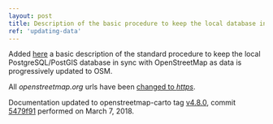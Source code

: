 ```yaml
---
layout: post
title: Description of the basic procedure to keep the local database in sync with OSM
ref: 'updating-data'
---
```


Added [here](updating-data) a basic description of the standard procedure to keep the local PostgreSQL/PostGIS database in sync with OpenStreetMap as data is progressively updated to OSM. 

All *openstreetmap.org* urls have been [changed to *https*](https://github.com/openstreetmap/operations/issues/200).

Documentation updated to openstreetmap-carto tag [v4.8.0](https://github.com/gravitystorm/openstreetmap-carto/releases/tag/v4.8.0), commit [5479f91](https://github.com/gravitystorm/openstreetmap-carto/commit/5479f91c387ed0a9d79cc35e54ca92f02b5d8183) performed on March 7, 2018.
